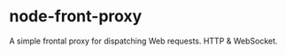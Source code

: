 node-front-proxy
================

A simple frontal proxy for dispatching Web requests. HTTP &amp; WebSocket.